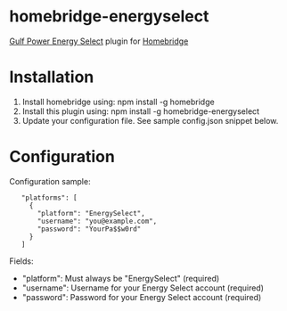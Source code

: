 # homebridge-energyselect
[Gulf Power Energy Select](https://www.gulfpower.com/residential/savings-and-energy/rebates-and-programs/energy-select) 
plugin for [Homebridge](https://github.com/nfarina/homebridge)

# Installation

1. Install homebridge using: npm install -g homebridge
2. Install this plugin using: npm install -g homebridge-energyselect
3. Update your configuration file. See sample config.json snippet below. 

# Configuration

Configuration sample:

 ```
    "platforms": [
      {
        "platform": "EnergySelect",
        "username": "you@example.com",
        "password": "YourPa$$w0rd"
      }
    ]
```

Fields: 

* "platform": Must always be "EnergySelect" (required)
* "username": Username for your Energy Select account (required)
* "password": Password for your Energy Select account (required)

